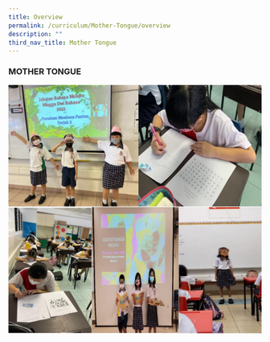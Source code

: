 ```yaml
---
title: Overview
permalink: /curriculum/Mother-Tongue/overview
description: ""
third_nav_title: Mother Tongue
---
```

### MOTHER TONGUE

![](/images/Mother%20Tongue.jpg)
